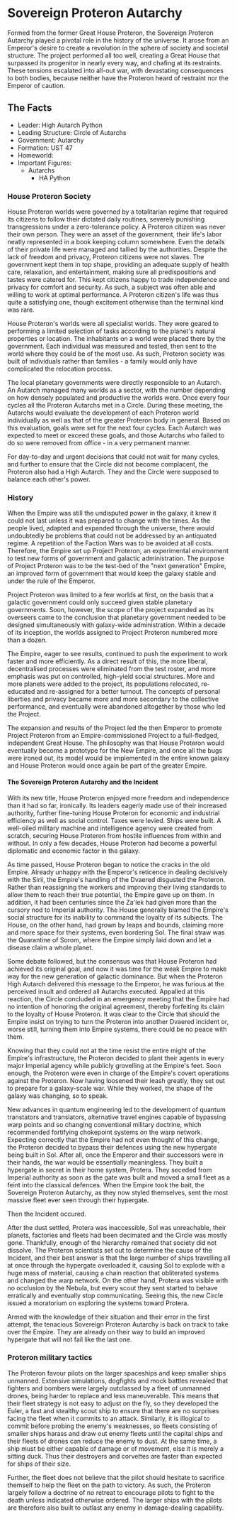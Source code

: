 # Sovereign Proteron Autarchy

Formed from the former Great House Proteron, the Sovereign Proteron Autarchy played a pivotal role in the history of the universe.
It arose from an Emperor's desire to create a revolution in the sphere of society and societal structure.
The project performed all too well, creating a Great House that surpassed its progenitor in nearly every way, and chafing at its restraints.
These tensions escalated into all-out war, with devastating consequences to both bodies, because neither have the Proteron heard of restraint nor the Emperor of caution.

## The Facts

* Leader: High Autarch Python
* Leading Structure: Circle of Autarchs
* Government: Autarchy
* Formation: UST 47
* Homeworld: <!-- TODO: find the actual homeworld-->
* Important Figures:
    * Autarchs
      * HA Python

### House Proteron Society

House Proteron worlds were governed by a totalitarian regime that required its citizens to follow their dictated daily routines, severely punishing transgressions under a zero-tolerance policy. A Proteron citizen was never their own person. They were an asset of the government, their life's labor neatly represented in a book keeping column somewhere. Even the details of their private life were managed and tallied by the authorities. Despite the lack of freedom and privacy, Proteron citizens were not slaves. The government kept them in top shape, providing an adequate supply of health care, relaxation, and entertainment, making sure all predispositions and tastes were catered for. This kept citizens happy to trade independence and privacy for comfort and security. As such, a subject was often able and willing to work at optimal performance. A Proteron citizen's life was thus quite a satisfying one, though excitement otherwise than the terminal kind was rare.

House Proteron's worlds were all specialist worlds. They were geared to performing a limited selection of tasks according to the planet's natural properties or location. The inhabitants on a world were placed there by the government. Each individual was measured and tested, then sent to the world where they could be of the most use. As such, Proteron society was built of individuals rather than families - a family would only have complicated the relocation process.

The local planetary governments were directly responsible to an Autarch. An Autarch managed many worlds as a sector, with the number depending on how densely populated and productive the worlds were. Once every four cycles all the Proteron Autarchs met in a Circle. During these meeting, the Autarchs would evaluate the development of each Proteron world individually as well as that of the greater Proteron body in general. Based on this evaluation, goals were set for the next four cycles. Each Autarch was expected to meet or exceed these goals, and those Autarchs who failed to do so were removed from office - in a very permanent manner.

For day-to-day and urgent decisions that could not wait for many cycles, and further to ensure that the Circle did not become complacent, the Proteron also had a High Autarch. They and the Circle were supposed to balance each other's power.

### History

When the Empire was still the undisputed power in the galaxy, it knew it could not last unless it was prepared to change with the times. As the people lived, adapted and expanded through the universe, there would undoubtedly be problems that could not be addressed by an antiquated regime. A repetition of the Faction Wars was to be avoided at all costs. Therefore, the Empire set up Project Proteron, an experimental environment to test new forms of government and galactic administration. The purpose of Project Proteron was to be the test-bed of the "next generation" Empire, an improved form of government that would keep the galaxy stable and under the rule of the Emperor.

Project Proteron was limited to a few worlds at first, on the basis that a galactic government could only succeed given stable planetary governments. Soon, however, the scope of the project expanded as its overseers came to the conclusion that planetary government needed to be designed simultaneously with galaxy-wide administration. Within a decade of its inception, the worlds assigned to Project Proteron numbered more than a dozen.

The Empire, eager to see results, continued to push the experiment to work faster and more efficiently. As a direct result of this, the more liberal, decentralised processes were eliminated from the test roster, and more emphasis was put on controlled, high-yield social structures. More and more planets were added to the project, its populations relocated, re-educated and re-assigned for a better turnout. The concepts of personal liberties and privacy became more and more secondary to the collective performance, and eventually were abandoned altogether by those who led the Project.

The expansion and results of the Project led the then Emperor to promote Project Proteron from an Empire-commissioned Project to a full-fledged, independent Great House. The philosophy was that House Proteron would eventually become a prototype for the New Empire, and once all the bugs were ironed out, its model would be implemented in the entire known galaxy and House Proteron would once again be part of the greater Empire.

#### The Sovereign Proteron Autarchy and the Incident

With its new title, House Proteron enjoyed more freedom and independence than it had so far, ironically. Its leaders eagerly made use of their increased authority, further fine-tuning House Proteron for economic and industrial efficiency as well as social control. Taxes were levied. Ships were built. A well-oiled military machine and intelligence agency were created from scratch, securing House Proteron from hostile influences from within and without. In only a few decades, House Proteron had become a powerful diplomatic and economic factor in the galaxy.

As time passed, House Proteron began to notice the cracks in the old Empire. Already unhappy with the Emperor's reticence in dealing decisively with the Sirii, the Empire's handling of the Dvaered disgusted the Proteron. Rather than reassigning the workers and improving their living standards to allow them to reach their true potential, the Empire gave up on them. In addition, it had been centuries since the Za'lek had given more than the cursory nod to Imperial authority. The House generally blamed the Empire's social structure for its inability to command the loyalty of its subjects. The House, on the other hand, had grown by leaps and bounds, claiming more and more space for their systems, even bordering Sol. The final straw was the Quarantine of Sorom, where the Empire simply laid down and let a disease claim a whole planet.

Some debate followed, but the consensus was that House Proteron had achieved its original goal, and now it was time for the weak Empire to make way for the new generation of galactic dominance. But when the Proteron High Autarch delivered this message to the Emperor, he was furious at the perceived insult and ordered all Autarchs executed. Appalled at this reaction, the Circle concluded in an emergency meeting that the Empire had no intention of honoring the original agreement, thereby forfeiting its claim to the loyalty of House Proteron. It was clear to the Circle that should the Empire insist on trying to turn the Proteron into another Dvaered incident or, worse still, turning them into Empire systems, there could be no peace with them.

Knowing that they could not at the time resist the entire might of the Empire's infrastructure, the Proteron decided to plant their agents in every major Imperial agency while publicly grovelling at the Empire's feet. Soon enough, the Proteron were even in charge of the Empire's covert operations against the Proteron. Now having loosened their leash greatly, they set out to prepare for a galaxy-scale war. While they worked, the shape of the galaxy was changing, so to speak.

New advances in quantum engineering led to the development of quantum transtators and translators, alternative travel engines capable of bypassing warp points and so changing conventional military doctrine, which recommended fortifying chokepoint systems on the warp network. Expecting correctly that the Empire had not even thought of this change, the Proteron decided to bypass their defences using the new hypergate being built in Sol. After all, once the Emperor and their successors were in their hands, the war would be essentially meaningless. They built a hypergate in secret in their home system, Protera. They seceded from Imperial authority as soon as the gate was built and moved a small fleet as a feint into the classical defences. When the Empire took the bait, the Sovereign Proteron Autarchy, as they now styled themselves, sent the most massive fleet ever seen through their hypergate.

Then the Incident occured.

After the dust settled, Protera was inaccessible, Sol was unreachable, their planets, factories and fleets had been decimated and the Circle was mostly gone. Thankfully, enough of the hierarchy remained that society did not dissolve. The Proteron scientists set out to determine the cause of the Incident, and their best answer is that the large number of ships travelling all at once through the hypergate overloaded it, causing Sol to explode with a huge mass of material, causing a chain reaction that obliterated systems and changed the warp network. On the other hand, Protera was visible with no occlusion by the Nebula, but every scout they sent started to behave erratically and eventually stop communicating. Seeing this, the new Circle issued a moratorium on exploring the systems toward Protera.

Armed with the knowledge of their situation and their error in the first attempt, the tenacious Sovereign Proteron Autarchy is back on track to take over the Empire. They are already on their way to build an improved hypergate that will not fail like the last one.

### Proteron military tactics

The Proteron favour pilots on the larger spaceships and keep smaller ships unmanned. Extensive simulations, dogfights and mock battles revealed that fighters and bombers were largely outclassed by a fleet of unmanned drones, being harder to replace and less maneuverable. This means that their fleet strategy is not easy to adjust on the fly, so they developed the Euler, a fast and stealthy scout ship to ensure that there are no surprises facing the fleet when it commits to an attack. Similarly, it is illogical to commit before probing the enemy's weaknesses, so fleets consisting of smaller ships harass and draw out enemy fleets until the capital ships and their fleets of drones can reduce the enemy to dust. At the same time, a ship must be either capable of damage or of movement, else it is merely a sitting duck. Thus their destroyers and corvettes are faster than expected for ships of their size.

Further, the fleet does not believe that the pilot should hesitate to sacrifice themself to help the fleet on the path to victory. As such, the Proteron largely follow a doctrine of no retreat to encourage pilots to fight to the death unless indicated otherwise ordered. The larger ships with the pilots are therefore also built to outlast any enemy in damage-dealing capability.
